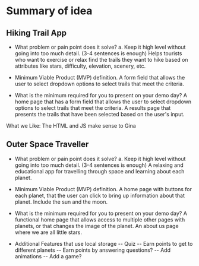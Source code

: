 # Summary of idea

## Hiking Trail App

* What problem or pain point does it solve? a. Keep it high level without going into too much detail. (3-4 sentences is enough)
Helps tourists who want to exercise or relax find the trails they want to hike based on attributes like stars, difficulty, elevation, scenery, etc.

* Minimum Viable Product (MVP) definition.
A form field that allows the user to select dropdown options to select trails that meet the criteria.

* What is the minimum required for you to present on your demo day?
A home page that has a form field that allows the user to select dropdown options to select trails that meet the criteria.
A results page that presents the trails that have been selected based on the user's input.

What we Like:
The HTML and JS make sense to Gina

## Outer Space Traveller

* What problem or pain point does it solve? a. Keep it high level without going into too much detail. (3-4 sentences is enough)
A relaxing and educational app for travelling through space and learning about each planet.

* Minimum Viable Product (MVP) definition.
A home page with buttons for each planet, that the user can click to bring up information about that planet. Include the sun and the moon.

* What is the minimum required for you to present on your demo day?
A functional home page that allows access to multiple other pages with planets, or that changes the image of the planet. An about us page where we are all little stars.

* Additional Features that use local storage
-- Quiz
-- Earn points to get to different planets
  -- Earn points by answering questions?
-- Add animations
-- Add a game?